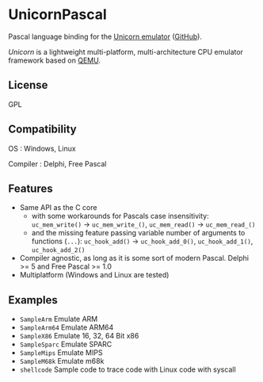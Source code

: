 # UnicornPascal

Pascal language binding for the [Unicorn emulator](http://www.unicorn-engine.org/)
([GitHub](https://github.com/unicorn-engine/unicorn)).

*Unicorn* is a lightweight multi-platform, multi-architecture CPU emulator framework
based on [QEMU](http://www.qemu.org/).

## License

GPL

## Compatibility

OS
: Windows, Linux

Compiler
: Delphi, Free Pascal

## Features

* Same API as the C core 
  - with some workarounds for Pascals case insensitivity: 
    `uc_mem_write()` -> `uc_mem_write_()`, `uc_mem_read()` -> `uc_mem_read_()`
  - and the missing feature passing variable number of arguments to functions (`...`): 
    `uc_hook_add()` -> `uc_hook_add_0()`, `uc_hook_add_1()`, `uc_hook_add_2()`
* Compiler agnostic, as long as it is some sort of modern Pascal. Delphi >= 5
  and Free Pascal >= 1.0
* Multiplatform (Windows and Linux are tested)

## Examples

* `SampleArm` Emulate ARM
* `SampleArm64` Emulate ARM64
* `SampleX86` Emulate 16, 32, 64 Bit x86
* `SampleSparc` Emulate SPARC
* `SampleMips` Emulate MIPS
* `SampleM68k` Emulate m68k
* `shellcode` Sample code to trace code with Linux code with syscall

